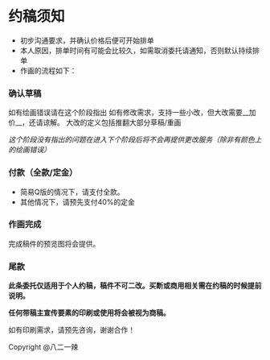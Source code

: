 
# 约稿须知

- 初步沟通要求，并确认价格后便可开始排单
- 本人原因，排单时间有可能会比较久，如需取消委托请通知，否则默认持续排单
- 作画的流程如下：

### 确认草稿

如有绘画错误请在这个阶段指出
如有修改需求，支持一些小改，但大改需要__加价__，还请谅解。
大改的定义包括推翻大部分草稿/重画

*这个阶段没有指出的问题在进入下个阶段后将不会再提供更改服务（除非有颜色上的绘画错误）*

### 付款（全款/定金）

- 简易Q版的情况下，请支付全款。
- 其他情况下，请预先支付40%的定金

### 作画完成

完成稿件的预览图将会提供。

### 尾款

**此条委托仅适用于个人约稿，稿件不可二改。买断或商用相关需在约稿的时候提前说明。**

**任何带稿主宣传要素的印刷或使用将会被视为商稿。**

如有印刷需求，请预先咨询，谢谢合作！


Copyright @八二一辣
